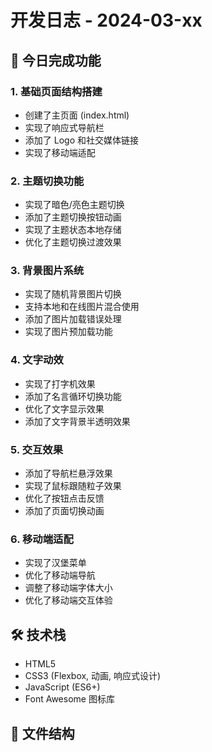 # 开发日志 - 2024-03-xx

## 🎯 今日完成功能

### 1. 基础页面结构搭建
- 创建了主页面 (index.html)
- 实现了响应式导航栏
- 添加了 Logo 和社交媒体链接
- 实现了移动端适配

### 2. 主题切换功能
- 实现了暗色/亮色主题切换
- 添加了主题切换按钮动画
- 实现了主题状态本地存储
- 优化了主题切换过渡效果

### 3. 背景图片系统
- 实现了随机背景图片切换
- 支持本地和在线图片混合使用
- 添加了图片加载错误处理
- 实现了图片预加载功能

### 4. 文字动效
- 实现了打字机效果
- 添加了名言循环切换功能
- 优化了文字显示效果
- 添加了文字背景半透明效果

### 5. 交互效果
- 添加了导航栏悬浮效果
- 实现了鼠标跟随粒子效果
- 优化了按钮点击反馈
- 添加了页面切换动画

### 6. 移动端适配
- 实现了汉堡菜单
- 优化了移动端导航
- 调整了移动端字体大小
- 优化了移动端交互体验

## 🛠️ 技术栈
- HTML5
- CSS3 (Flexbox, 动画, 响应式设计)
- JavaScript (ES6+)
- Font Awesome 图标库

## 📁 文件结构 